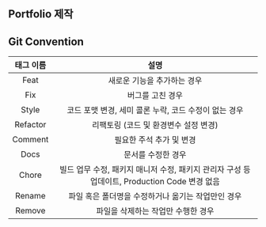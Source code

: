 ## Portfolio 제작

## Git Convention

| 태그 이름 |                                             설명                                              |
| :-------: | :-------------------------------------------------------------------------------------------: |
|   Feat    |                                  새로운 기능을 추가하는 경우                                  |
|    Fix    |                                       버그를 고친 경우                                        |
|   Style   |                     코드 포맷 변경, 세미 콜론 누락, 코드 수정이 없는 경우                     |
| Refactor  |                             리팩토링 (코드 및 환경변수 설정 변경)                             |
|  Comment  |                                   필요한 주석 추가 및 변경                                    |
|   Docs    |                                      문서를 수정한 경우                                       |
|   Chore   | 빌드 업무 수정, 패키지 매니저 수정, 패키지 관리자 구성 등 업데이트, Production Code 변경 없음 |
|  Rename   |                      파일 혹은 폴더명을 수정하거나 옮기는 작업만인 경우                       |
|  Remove   |                              파일을 삭제하는 작업만 수행한 경우                               |

